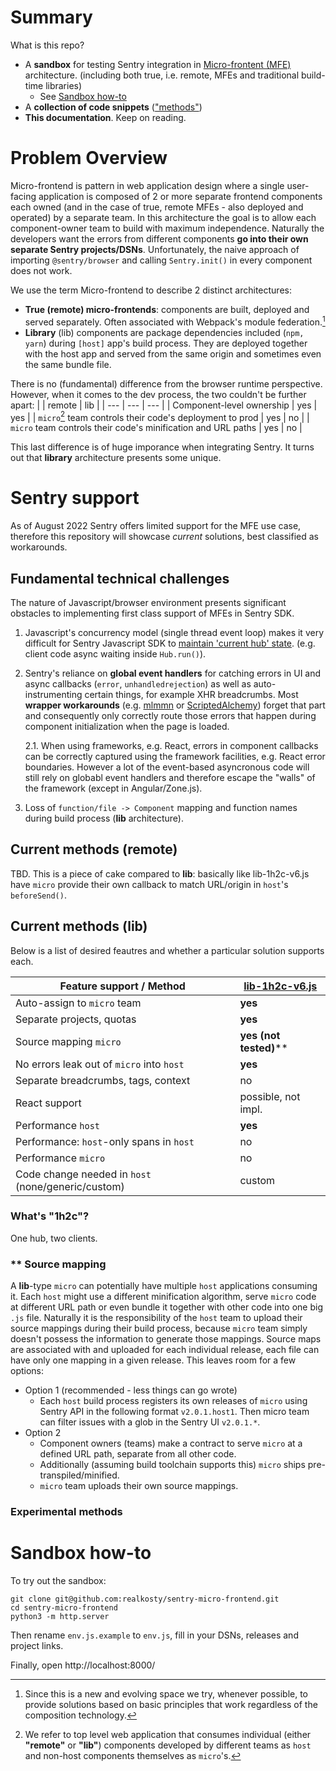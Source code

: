 # Summary
What is this repo?
* A **sandbox** for testing Sentry integration in [Micro-frontent (MFE)](https://micro-frontends.org/) architecture. (including both true, i.e. remote, MFEs and traditional build-time libraries)
	* See [Sandbox how-to](#sandbox)
* A **collection of code snippets** (["methods"](https://github.com/realkosty/sentry-micro-frontend/tree/main/methods)) 
* **This documentation**. Keep on reading.

# Problem Overview
Micro-frontend is pattern in web application design where a single user-facing application is composed of 2 or more separate frontend components each owned (and in the case of true, remote MFEs - also deployed and operated) by a separate team. In this architecture the goal is to allow each component-owner team to build with maximum independence. Naturally the developers want the errors from different components **go into their own separate Sentry projects/DSNs**. Unfortunately, the naive approach of importing `@sentry/browser` and calling `Sentry.init()` in every component does not work.

We use the term Micro-frontend to describe 2 distinct architectures:
* **True (remote) micro-frontends**: components are built, deployed and served separately. Often associated with Webpack's module federation.[^1]
*  **Library** (lib) components are package dependencies included (`npm, yarn`) during `[host]` app's build process. They are deployed together with the host app and served from the same origin and sometimes even the same bundle file. 

There is no (fundamental) difference from the browser runtime perspective. However, when it comes to the dev process, the two couldn't be further apart:
| | remote | lib |
| --- | --- | --- |
| Component-level ownership | yes |  yes |
| `micro`[^2] team controls their code's deployment to prod | yes | no |
| `micro` team controls their code's minification and URL paths | yes | no |

This last difference is of huge imporance when integrating Sentry. It turns out that **library** architecture presents some unique. 

[^1]: Since this is a new and evolving space we try, whenever possible, to provide solutions based on basic principles that work regardless of the composition technology.
[^2]: We refer to top level web application that consumes individual (either **"remote"** or **"lib"**) components developed by different teams as `host` and non-host components themselves as `micro`'s.

# Sentry support
As of August 2022 Sentry offers limited support for the MFE use case, therefore this repository will showcase _current_ solutions, best classified as workarounds. 

## Fundamental technical challenges
The nature of Javascript/browser environment presents significant obstacles to implementing first class support of MFEs in Sentry SDK. 

1. Javascript's concurrency model (single thread event loop) makes it very difficult for Sentry Javascript SDK to [maintain 'current hub' state](https://develop.sentry.dev/sdk/unified-api/#concurrency). (e.g. client code async waiting inside `Hub.run()`).

2. Sentry's reliance on **global event handlers** for catching errors in UI and async callbacks (`error`, `unhandledrejection`) as well as auto-instrumenting certain things, for example XHR breadcrumbs. Most **wrapper workarounds** (e.g. [mlmmn](https://github.com/getsentry/sentry-javascript/discussions/5217) or [ScriptedAlchemy](https://scriptedalchemy.medium.com/distributed-logging-in-federated-applications-with-sentry-f4249aa66e20)) forget that part and consequently only correctly route those errors that happen during component initialization when the page is loaded.

	2.1. When using frameworks, e.g. React, errors in component callbacks can be correctly captured using the framework facilities, e.g. React error boundaries. However a lot of the event-based asyncronous code will still rely on globabl event handlers and therefore escape the "walls" of the framework (except in Angular/Zone.js).

3. Loss of `function/file -> Component` mapping and function names during build process  (**lib** architecture).
## Current methods (remote)
TBD. This is a piece of cake compared to **lib**: basically like lib-1h2c-v6.js have `micro` provide their own callback to match URL/origin in `host`'s `beforeSend()`.

## Current methods (lib)

Below is a list of desired feautres and whether a particular solution supports each. 

| Feature support / Method | [lib-1h2c-v6.js](https://github.com/realkosty/sentry-micro-frontend/blob/main/methods/lib-1h2c-v6.js) |
| ------------------------ | ---------------- |
| Auto-assign to `micro` team  | **yes**  |
| Separate projects, quotas  | **yes**  |
| Source mapping `micro` | **yes (not tested)****  |
| No errors leak out of `micro` into `host`  | **yes**  |
| Separate breadcrumbs, tags, context | no |
| React support  | possible, not impl. |
| Performance `host`  | **yes**  |
| Performance: `host`-only spans in `host`  | no |
| Performance `micro` | no |
| Code change needed in `host` (none/generic/custom) | custom |

### What's "1h2c"?
One hub, two clients. 

### ** Source mapping
A **lib**-type `micro` can potentially have multiple `host` applications consuming it. Each `host` might use a different minification algorithm, serve `micro` code at different URL path or even bundle it together with other code into one big `.js` file. Naturally it is the responsibility of the `host` team to upload their source mappings during their build process, because `micro` team simply doesn't possess the information to generate those mappings. Source maps are associated with and uploaded for each individual release, each file can have only one mapping in a given release. This leaves room for a few options:

* Option 1 (recommended - less things can go wrote)
	* Each `host` build process registers its own releases of `micro` using Sentry API in the following format `v2.0.1.host1`. Then micro team can filter issues with a glob in the Sentry UI `v2.0.1.*`.
* Option 2 
	* Component owners (teams) make a contract to serve `micro` at a defined URL path, separate from all other code.
	* Additionally (assuming build toolchain supports this) `micro` ships pre-transpiled/minified.
	* `micro` team uploads their own source mappings.

### Experimental methods


# Sandbox how-to<a name="sandbox"></a>

To try out the sandbox:
```
git clone git@github.com:realkosty/sentry-micro-frontend.git
cd sentry-micro-frontend
python3 -m http.server
```
Then rename `env.js.example` to `env.js`, fill in your DSNs, releases and project links. 

Finally, open http://localhost:8000/

